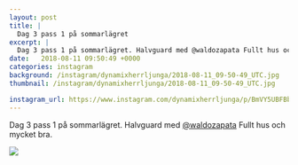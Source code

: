 ```yaml
---
layout: post
title: |
  Dag 3 pass 1 på sommarlägret
excerpt: |
  Dag 3 pass 1 på sommarlägret. Halvguard med @waldozapata Fullt hus och mycket bra.
date:   2018-08-11 09:50:49 +0000
categories: instagram
background: /instagram/dynamixherrljunga/2018-08-11_09-50-49_UTC.jpg
thumbnail: /instagram/dynamixherrljunga/2018-08-11_09-50-49_UTC.jpg

instagram_url: https://www.instagram.com/dynamixherrljunga/p/BmVY5UBFBbm
---
```

Dag 3 pass 1 på sommarlägret. Halvguard med [@waldozapata](https://www.instagram.com/waldozapata/) Fullt hus och mycket bra.



<img src='{{ site.baseurl }}/instagram/dynamixherrljunga/2018-08-11_09-50-49_UTC.jpg' class='img-fluid' />

